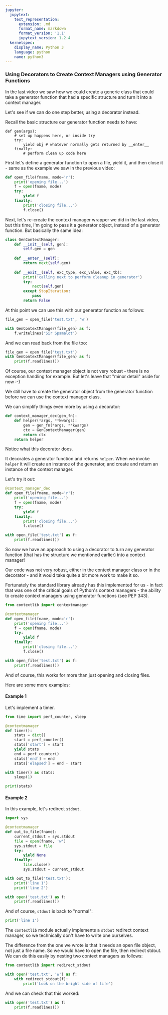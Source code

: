```yaml
---
jupyter:
  jupytext:
    text_representation:
      extension: .md
      format_name: markdown
      format_version: '1.1'
      jupytext_version: 1.2.4
  kernelspec:
    display_name: Python 3
    language: python
    name: python3
---
```


### Using Decorators to Create Context Managers using Generator Functions


In the last video we saw how we could create a generic class that could take a generator function that had a specific structure and turn it into a context manager.

Let's see if we can do one step better, using a decorator instead.

<!-- #region -->
Recall the basic structure our generator function needs to have:

```
def gen(args):
    # set up happens here, or inside try
    try:
        yield obj # whatever normally gets returned by __enter__
    finally:
        # perform clean up code here
```
<!-- #endregion -->

First let's define a generator function to open a file, yield it, and then close it - same as the example we saw in the previous video:

```python
def open_file(fname, mode='r'):
    print('opening file...')
    f = open(fname, mode)
    try:
        yield f
    finally:
        print('closing file...')
        f.close()
```

Next, let's re-create the context manager wrapper we did in the last video, but this time, I'm going to pass it a generator object, instead of a generator function. But basically the same idea:

```python
class GenContextManager:
    def __init__(self, gen):
        self.gen = gen
        
    def __enter__(self):
        return next(self.gen)
        
    def __exit__(self, exc_type, exc_value, exc_tb):
        print('calling next to perform cleanup in generator')
        try:
            next(self.gen)
        except StopIteration:
            pass
        return False
```

At this point we can use this with our generator function as follows:

```python
file_gen = open_file('test.txt', 'w')

with GenContextManager(file_gen) as f:
    f.writelines('Sir Spamalot')
```

And we can read back from the file too:

```python
file_gen = open_file('test.txt')
with GenContextManager(file_gen) as f:
    print(f.readlines())
```

Of course, our context manager object is not very robust - there is no exception handling for example. But let's leave that "minor detail" aside for now :-)


We still have to create the generator object from the generator function before we can use the context manager class.

We can simplify things even more by using a decorator:

```python
def context_manager_dec(gen_fn):
    def helper(*args, **kwargs):
        gen = gen_fn(*args, **kwargs)
        ctx = GenContextManager(gen)
        return ctx
    return helper
```

Notice what this decorator does.

It decorates a generator function and returns `helper`. When we invoke `helper` it will create an instance of the generator, and create and return an instance of the context manager.

Let's try it out:

```python
@context_manager_dec
def open_file(fname, mode='r'):
    print('opening file...')
    f = open(fname, mode)
    try:
        yield f
    finally:
        print('closing file...')
        f.close()    
```

```python
with open_file('test.txt') as f:
    print(f.readlines())
```

So now we have an approach to using a decorator to turn any generator function (that has the structure we mentioned earlier) into a context manager!

Our code was not very robust, either in the context manager class or in the decorator - and it would take quite a bit more work to make it so.

Fortunately the standard library already has this implemented for us - in fact that was one of the critical goals of Python's context managers - the ability to create context managers using generator functions (see PEP 343).

```python
from contextlib import contextmanager
```

```python
@contextmanager
def open_file(fname, mode='r'):
    print('opening file...')
    f = open(fname, mode)
    try:
        yield f
    finally:
        print('closing file...')
        f.close() 
```

```python
with open_file('test.txt') as f:
    print(f.readlines())
```

And of course, this works for more than just opening and closing files. 

Here are some more examples:


#### Example 1


Let's implement a timer.

```python
from time import perf_counter, sleep
```

```python
@contextmanager
def timer():
    stats = dict()
    start = perf_counter()
    stats['start'] = start
    yield stats
    end = perf_counter()
    stats['end'] = end
    stats['elapsed'] = end - start
```

```python
with timer() as stats:
    sleep(1)
```

```python
print(stats)
```

#### Example 2


In this example, let's redirect `stdout`.

```python
import sys
```

```python
@contextmanager
def out_to_file(fname):
    current_stdout = sys.stdout
    file = open(fname, 'w')
    sys.stdout = file
    try:
        yield None
    finally:
        file.close()
        sys.stdout = current_stdout
```

```python
with out_to_file('test.txt'):
    print('line 1')
    print('line 2')
```

```python
with open('test.txt') as f:
    print(f.readlines())
```

And of course, `stdout` is back to "normal":

```python
print('line 1')
```

The `contextlib` module actually implements a `stdout` redirect context manager, so we technically don't have to write one ourselves.

The difference from the one we wrote is that it needs an open file object, not just a file name. So we would have to open the file, then redirect stdout. We can do this easily by nesting two context managers as follows:

```python
from contextlib import redirect_stdout
```

```python
with open('test.txt', 'w') as f:
    with redirect_stdout(f):
        print('Look on the bright side of life')
```

And we can check that this worked:

```python
with open('test.txt') as f:
    print(f.readlines())
```
